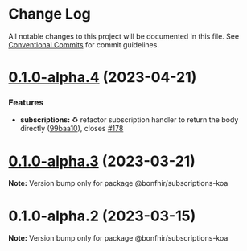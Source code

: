 # Change Log

All notable changes to this project will be documented in this file.
See [Conventional Commits](https://conventionalcommits.org) for commit guidelines.

# [0.1.0-alpha.4](https://github.com/bonfhir/bonfhir/compare/@bonfhir/subscriptions-koa@0.1.0-alpha.3...@bonfhir/subscriptions-koa@0.1.0-alpha.4) (2023-04-21)


### Features

* **subscriptions:** :recycle: refactor subscription handler to return the body directly ([99baa10](https://github.com/bonfhir/bonfhir/commit/99baa10303ead6e020dc16bfc9e6e12106707bdd)), closes [#178](https://github.com/bonfhir/bonfhir/issues/178)





# [0.1.0-alpha.3](https://github.com/bonfhir/bonfhir/compare/@bonfhir/subscriptions-koa@0.1.0-alpha.2...@bonfhir/subscriptions-koa@0.1.0-alpha.3) (2023-03-21)

**Note:** Version bump only for package @bonfhir/subscriptions-koa





# 0.1.0-alpha.2 (2023-03-15)

**Note:** Version bump only for package @bonfhir/subscriptions-koa
